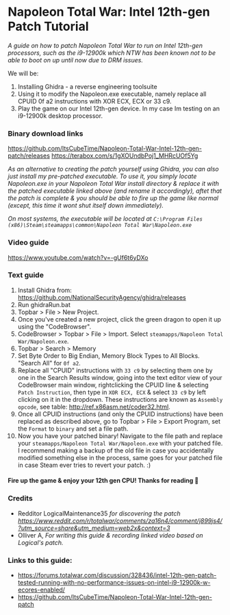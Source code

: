 <!-- Compile to html with https://markdowntohtml.com/ -->

# Napoleon Total War: Intel 12th-gen Patch Tutorial
*A guide on how to patch Napoleon Total War to run on Intel 12th-gen processors, such as the i9-12900k which NTW has been known not to be able to boot on up until now due to DRM issues.*


We will be:
1. Installing Ghidra - a reverse engineering toolsuite
2. Using it to modify the Napoleon.exe executable, namely replace all CPUID 0f a2 instructions with XOR ECX, ECX or 33 c9.
3. Play the game on our Intel 12th-gen device. In my case Im testing on an i9-12900k desktop processor.

### Binary download links

https://github.com/ItsCubeTime/Napoleon-Total-War-Intel-12th-gen-patch/releases
https://terabox.com/s/1gXOUndbPoj1_MHRcUOf5Yg

*As an alternative to creating the patch yourself using Ghidra, you can also just install my pre-patched executable. To use it, you simply locate Napoleon.exe in your Napoleon Total War install directory & replace it with the patched executable linked above (and rename it accordingly), aftet that the patch is complete & you should be able to fire up the game like normal (except, this time it wont shut itself down immediately).*

*On most systems, the executable will be located at `C:\Program Files (x86)\Steam\steamapps\common\Napoleon Total War\Napoleon.exe`*

### Video guide

https://www.youtube.com/watch?v=-gUf6t6yDXo

### Text guide

1. Install Ghidra from: https://github.com/NationalSecurityAgency/ghidra/releases
2. Run ghidraRun.bat
3. Topbar > File > New Project.
4. Once you've created a new project, click the green dragon to open it up using the "CodeBrowser".
5. CodeBrowser > Topbar > File > Import. Select  `steamapps/Napoleon Total War/Napoleon.exe`.
6. Topbar > Search > Memory
7. Set Byte Order to Big Endian, Memory Block Types to All Blocks. "Search All" for `0f a2`.
8. Replace all "CPUID" instructions with `33 c9` by selecting them one by one in the Search Results window, going into the text editor view of your CodeBrowser main window, rightclicking the CPUID line & selecting `Patch Instruction`, then type in `XOR ECX, ECX` & select `33 c9` by left clicking on it in the dropdown. These instructions are known as `Assembly opcode`, see table: http://ref.x86asm.net/coder32.html.
8. Once all CPUID instructions (and only the CPUID instructions) have been replaced as described above, go to Topbar > File > Export Program, set the `Format` to `binary` and set a file path.
10. Now you have your patched binary! Navigate to the file path and replace your `steamapps/Napoleon Total War/Napoleon.exe` with your patched file. I recommend making a backup of the old file in case you accidentally modified something else in the process, same goes for your patched file in case Steam ever tries to revert your patch. :)


#### Fire up the game & enjoy your 12th gen CPU! Thanks for reading 💖

### Credits
* Redditor LogicalMaintenance35 *for discovering the patch  https://www.reddit.com/r/totalwar/comments/za16n4/comment/j899js4/?utm_source=share&utm_medium=web2x&context=3*
* Olliver A, *For writing this guide & recording linked video based on Logical's patch.*

### Links to this guide:
* https://forums.totalwar.com/discussion/328436/intel-12th-gen-patch-tested-running-with-no-performance-issues-on-intel-i9-12900k-w-ecores-enabled/
* https://github.com/ItsCubeTime/Napoleon-Total-War-Intel-12th-gen-patch
